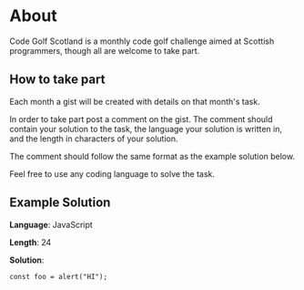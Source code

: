 # About

Code Golf Scotland is a monthly code golf challenge aimed at Scottish programmers, though all are welcome to take part.

## How to take part

Each month a gist will be created with details on that month's task.

In order to take part post a comment on the gist. The comment should contain your solution to the task,
the language your solution is written in, and the length in characters of your solution.

The comment should follow the same format as the example solution below.

Feel free to use any coding language to solve the task.

## Example Solution


__Language__: JavaScript

__Length__: 24

__Solution__:

    const foo = alert("HI");
